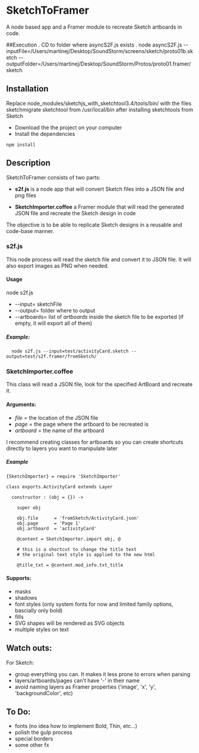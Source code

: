 # SketchToFramer

A node based app and a Framer module to recreate Sketch artboards in code.

##Execution
. CD to folder where asyncS2F.js exists
.  node asyncS2F.js --inputFile=/Users/martinej/Desktop/SoundStorm/screens/sketch/proto01b.sketch --outputFolder=/Users/martinej/Desktop/SoundStorm/Protos/proto01.framer/sketch


## Installation

Replace node_modules/sketchjs_with_sketchtool3.4/tools/bin/ with the files 
sketchmigrate
sketchtool
from /usr/local/bin after installing sketchtools from Sketch



* Download the the project on your computer
* Install the dependencies
```
npm install
```


## Description


SketchToFramer consists of two parts:

* **s2f.js** is a node app that will convert Sketch files into a JSON file and png files

* **SketchImporter.coffee** a Framer module that will read the generated JSON file and recreate the Sketch design in code


The objective is to be able to replicate Sketch designs in a reusable and code-base manner.



### s2f.js ###

  This node process will read the sketch file and convert it to JSON file. It will also export images as PNG when needed.

#### Usage ####
 node s2f.js
  * --input= sketchFile
  * --output= folder where to output
  * --artboards= list of *artboards* inside the sketch file to be exported (if empty, it will export all of them)

##### Example: #####
```
  node s2f.js --input=test/activityCard.sketch --output=test/s2f.framer/fromSketch/
```





### SketchImporter.coffee ###

This class will read a JSON file, look for the specified ArtBoard and recreate it.


#### Arguments: ####
* *file* = the location of the JSON file
* *page* = the page where the artboard to be recreated is
* *artboard* = the name of the artboard

I recommend creating classes for artboards so you can create shortcuts directly to layers you want to manipulate later

##### Example #####
```
{SketchImporter} = require 'SketchImporter'

class exports.ActivityCard extends Layer

  constructor : (obj = {}) ->

    super obj

    obj.file      = 'fromSketch/ActivityCard.json'
    obj.page      = 'Page 1'
    obj.artboard  = 'activityCard'

    @content = SketchImporter.import obj, @

    # this is a shortcut to change the title text
    # the original text style is applied to the new html

    @title_txt = @content.mod_info.txt_title

```

#### Supports: ####
* masks
* shadows
* font styles (only system fonts for now and limited family options, bascially only bold)
* fills
* SVG shapes will be rendered as SVG objects
* multiple styles on text 



## Watch outs: ##
For Sketch:
  * group everything you can. It makes it less prone to errors when parsing
  * layers/artboards/pages can't have '-' in their name
  * avoid naming layers as Framer properties ('image', 'x', 'y', 'backgroundColor', etc)

## To Do: ##

* fonts (no idea how to implement Bold, Thin, etc...)
* polish the gulp process
* special borders
* some other fx
